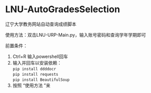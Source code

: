 # LNU-AutoGradesSelection
辽宁大学教务网站自动查询成绩脚本

使用方法：双击LNU-URP-Main.py，输入账号密码和查询学年学期即可

前置条件：
  1. Ctrl+R 输入powershell回车
  2. 输入并回车以安装依赖：\
     `pip install ddddocr` \
     `pip install requests` \
     `pip install BeautifulSoup`
  3. 按照 “使用方法 ”来
